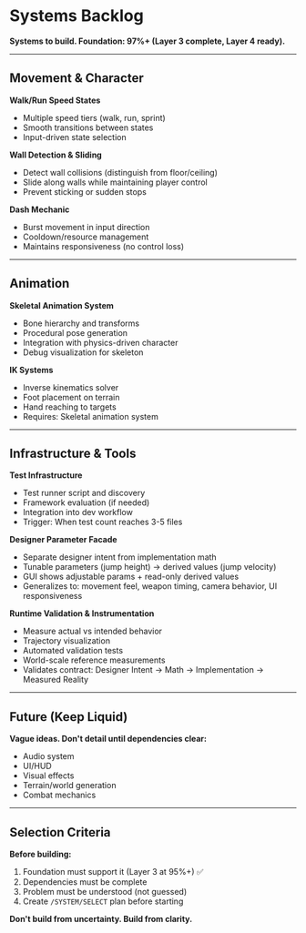# Systems Backlog

**Systems to build. Foundation: 97%+ (Layer 3 complete, Layer 4 ready).**

---

## Movement & Character

**Walk/Run Speed States**
- Multiple speed tiers (walk, run, sprint)
- Smooth transitions between states
- Input-driven state selection

**Wall Detection & Sliding**
- Detect wall collisions (distinguish from floor/ceiling)
- Slide along walls while maintaining player control
- Prevent sticking or sudden stops

**Dash Mechanic**
- Burst movement in input direction
- Cooldown/resource management
- Maintains responsiveness (no control loss)

---

## Animation

**Skeletal Animation System**
- Bone hierarchy and transforms
- Procedural pose generation
- Integration with physics-driven character
- Debug visualization for skeleton

**IK Systems**
- Inverse kinematics solver
- Foot placement on terrain
- Hand reaching to targets
- Requires: Skeletal animation system

---

## Infrastructure & Tools

**Test Infrastructure**
- Test runner script and discovery
- Framework evaluation (if needed)
- Integration into dev workflow
- Trigger: When test count reaches 3-5 files

**Designer Parameter Facade**
- Separate designer intent from implementation math
- Tunable parameters (jump height) → derived values (jump velocity)
- GUI shows adjustable params + read-only derived values
- Generalizes to: movement feel, weapon timing, camera behavior, UI responsiveness

**Runtime Validation & Instrumentation**
- Measure actual vs intended behavior
- Trajectory visualization
- Automated validation tests
- World-scale reference measurements
- Validates contract: Designer Intent → Math → Implementation → Measured Reality

---

## Future (Keep Liquid)

**Vague ideas. Don't detail until dependencies clear:**
- Audio system
- UI/HUD
- Visual effects
- Terrain/world generation
- Combat mechanics

---

## Selection Criteria

**Before building:**
1. Foundation must support it (Layer 3 at 95%+) ✅
2. Dependencies must be complete
3. Problem must be understood (not guessed)
4. Create `/SYSTEM/SELECT` plan before starting

**Don't build from uncertainty. Build from clarity.**
